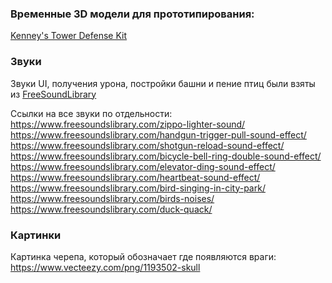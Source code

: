 ### Временные 3D модели для прототипирования:

[Kenney's Tower Defense Kit](https://www.kenney.nl/assets/tower-defense-kit)

### Звуки

Звуки UI, получения урона, постройки башни и пение птиц были взяты из [FreeSoundLibrary](https://www.freesoundslibrary.com)

Ссылки на все звуки по отдельности:
https://www.freesoundslibrary.com/zippo-lighter-sound/
https://www.freesoundslibrary.com/handgun-trigger-pull-sound-effect/
https://www.freesoundslibrary.com/shotgun-reload-sound-effect/
https://www.freesoundslibrary.com/bicycle-bell-ring-double-sound-effect/
https://www.freesoundslibrary.com/elevator-ding-sound-effect/
https://www.freesoundslibrary.com/heartbeat-sound-effect/
https://www.freesoundslibrary.com/bird-singing-in-city-park/
https://www.freesoundslibrary.com/birds-noises/
https://www.freesoundslibrary.com/duck-quack/

### Картинки

Картинка черепа, который обозначает где появляются враги:
https://www.vecteezy.com/png/1193502-skull
